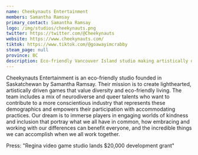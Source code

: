 ```yaml
---
name: Cheekynauts Entertainment
members: Samantha Ramsay
primary_contact: Samantha Ramsay
logo: /img/studios/cheekynauts.png
twitter: https://twitter.com/@Cheekynauts
website: https://www.cheekynauts.com/
tiktok: https://www.tiktok.com/@goawayimcrabby
steam_page: null
province: BC
description: Eco-friendly Vancouver Island studio making artistically driven games that embrace diversity, inclusivity and sustainable living. Working on [_Moonshell Island_](https://store.steampowered.com/app/1629660/Moonshell_Island/).
---
```


Cheekynauts Entertainment is an eco-friendly studio founded in Saskatchewan by Samantha Ramsay. Their mission is to create lighthearted, artistically driven games that value diversity and eco-friendly living. The team includes a mix of neurodiverse and queer talents who want to contribute to a more conscientious industry that represents these demographics and empowers their participation with accommodating practices. Our dream is to immerse players in engaging worlds of kindness and inclusion that portray what we all have in common, how embracing and working with our differences can benefit everyone, and the incredible things we can accomplish when we all work together.

Press: "Regina video game studio lands $20,000 development grant"
